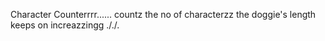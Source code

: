 Character Counterrrr......
countz the no of characterzz
the doggie's length keeps on increazzingg
././.
